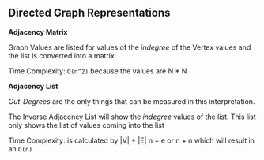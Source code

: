 ## Directed Graph Representations

**Adjacency Matrix**

Graph Values are listed for values of the *indegree* of the Vertex values and the list is converted into a matrix.

Time Complexity: `O(n^2)` because the values are N * N

**Adjacency List**

*Out-Degrees* are the only things that can be measured in this interpretation.

The Inverse Adjacency List will show the *indegree* values of the list. This list only shows the list of values coming into the list

Time Complexity: is calculated by |V| + |E| 
n + e or n + n which will result in an `O(n)` 

